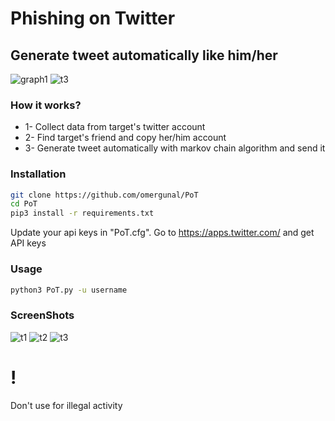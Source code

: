 # Phishing on Twitter

## Generate tweet automatically like him/her

![graph1](https://github.com/omergunal/T/blob/master/img/12.png) ![t3](https://github.com/omergunal/PoT/blob/master/img/t3.png)

### How it works?

- 1- Collect data from target's twitter account
- 2- Find target's friend and copy her/him account
- 3- Generate tweet automatically with markov chain algorithm and send it

### Installation

```bash
git clone https://github.com/omergunal/PoT
cd PoT
pip3 install -r requirements.txt
```

Update your api keys in "PoT.cfg". Go to <https://apps.twitter.com/> and get API keys

### Usage

```bash
python3 PoT.py -u username
```

### ScreenShots

![t1](https://github.com/omergunal/PoT/blob/master/img/2.png) ![t2](https://github.com/omergunal/PoT/blob/master/img/t2.png) ![t3](https://github.com/omergunal/PoT/blob/master/img/t3.png)

# !

Don't use for illegal activity
